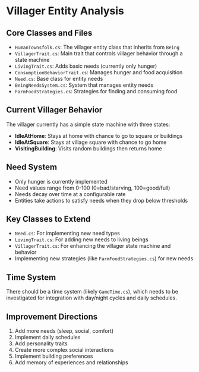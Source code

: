 # Villager Entity Analysis

## Core Classes and Files
- `HumanTownsfolk.cs`: The villager entity class that inherits from `Being`
- `VillagerTrait.cs`: Main trait that controls villager behavior through a state machine
- `LivingTrait.cs`: Adds basic needs (currently only hunger)
- `ConsumptionBehaviorTrait.cs`: Manages hunger and food acquisition
- `Need.cs`: Base class for entity needs
- `BeingNeedsSystem.cs`: System that manages entity needs
- `FarmFoodStrategies.cs`: Strategies for finding and consuming food

## Current Villager Behavior
The villager currently has a simple state machine with three states:
- **IdleAtHome**: Stays at home with chance to go to square or buildings
- **IdleAtSquare**: Stays at village square with chance to go home
- **VisitingBuilding**: Visits random buildings then returns home

## Need System
- Only hunger is currently implemented
- Need values range from 0-100 (0=bad/starving, 100=good/full)
- Needs decay over time at a configurable rate
- Entities take actions to satisfy needs when they drop below thresholds

## Key Classes to Extend
- `Need.cs`: For implementing new need types
- `LivingTrait.cs`: For adding new needs to living beings
- `VillagerTrait.cs`: For enhancing the villager state machine and behavior
- Implementing new strategies (like `FarmFoodStrategies.cs`) for new needs

## Time System
There should be a time system (likely `GameTime.cs`), which needs to be investigated for integration with day/night cycles and daily schedules.

## Improvement Directions
1. Add more needs (sleep, social, comfort)
2. Implement daily schedules
3. Add personality traits
4. Create more complex social interactions
5. Implement building preferences
6. Add memory of experiences and relationships